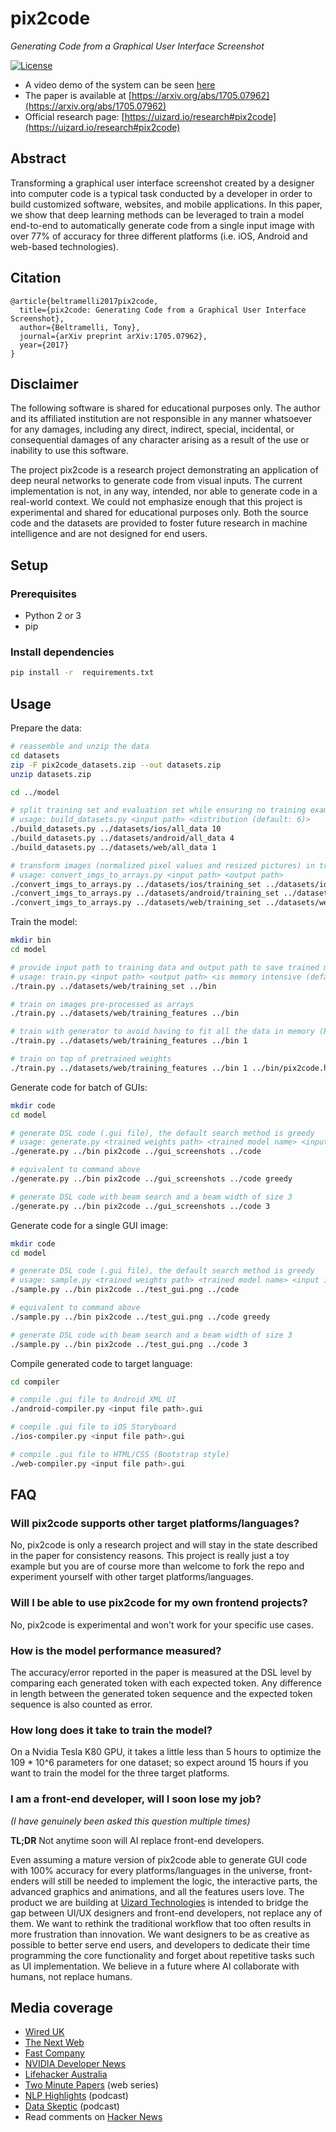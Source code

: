# pix2code
*Generating Code from a Graphical User Interface Screenshot*

[![License](http://img.shields.io/badge/license-APACHE2-blue.svg)](LICENSE.txt)

* A video demo of the system can be seen [here](https://youtu.be/pqKeXkhFA3I)
* The paper is available at [https://arxiv.org/abs/1705.07962](https://arxiv.org/abs/1705.07962)
* Official research page: [https://uizard.io/research#pix2code](https://uizard.io/research#pix2code)

## Abstract
Transforming a graphical user interface screenshot created by a designer into computer code is a typical task conducted by a developer in order to build customized software, websites, and mobile applications. In this paper, we show that deep learning methods can be leveraged to train a model end-to-end to automatically generate code from a single input image with over 77% of accuracy for three different platforms (i.e. iOS, Android and web-based technologies).

## Citation

```
@article{beltramelli2017pix2code,
  title={pix2code: Generating Code from a Graphical User Interface Screenshot},
  author={Beltramelli, Tony},
  journal={arXiv preprint arXiv:1705.07962},
  year={2017}
}
```

## Disclaimer

The following software is shared for educational purposes only. The author and its affiliated institution are not responsible in any manner whatsoever for any damages, including any direct, indirect, special, incidental, or consequential damages of any character arising as a result of the use or inability to use this software.

The project pix2code is a research project demonstrating an application of deep neural networks to generate code from visual inputs.
The current implementation is not, in any way, intended, nor able to generate code in a real-world context.
We could not emphasize enough that this project is experimental and shared for educational purposes only.
Both the source code and the datasets are provided to foster future research in machine intelligence and are not designed for end users.

## Setup
### Prerequisites

- Python 2 or 3
- pip

### Install dependencies

```sh
pip install -r  requirements.txt
```

## Usage

Prepare the data:
```sh
# reassemble and unzip the data
cd datasets
zip -F pix2code_datasets.zip --out datasets.zip
unzip datasets.zip

cd ../model

# split training set and evaluation set while ensuring no training example in the evaluation set
# usage: build_datasets.py <input path> <distribution (default: 6)>
./build_datasets.py ../datasets/ios/all_data 10
./build_datasets.py ../datasets/android/all_data 4
./build_datasets.py ../datasets/web/all_data 1

# transform images (normalized pixel values and resized pictures) in training dataset to numpy arrays (smaller files if you need to upload the set to train your model in the cloud)
# usage: convert_imgs_to_arrays.py <input path> <output path>
./convert_imgs_to_arrays.py ../datasets/ios/training_set ../datasets/ios/training_features
./convert_imgs_to_arrays.py ../datasets/android/training_set ../datasets/android/training_features
./convert_imgs_to_arrays.py ../datasets/web/training_set ../datasets/web/training_features
```

Train the model:
```sh
mkdir bin
cd model

# provide input path to training data and output path to save trained model and metadata
# usage: train.py <input path> <output path> <is memory intensive (default: 0)> <pretrained weights (optional)>
./train.py ../datasets/web/training_set ../bin

# train on images pre-processed as arrays
./train.py ../datasets/web/training_features ../bin

# train with generator to avoid having to fit all the data in memory (RECOMMENDED)
./train.py ../datasets/web/training_features ../bin 1

# train on top of pretrained weights
./train.py ../datasets/web/training_features ../bin 1 ../bin/pix2code.h5
```

Generate code for batch of GUIs:
```sh
mkdir code
cd model

# generate DSL code (.gui file), the default search method is greedy
# usage: generate.py <trained weights path> <trained model name> <input image> <output path> <search method (default: greedy)>
./generate.py ../bin pix2code ../gui_screenshots ../code

# equivalent to command above
./generate.py ../bin pix2code ../gui_screenshots ../code greedy

# generate DSL code with beam search and a beam width of size 3
./generate.py ../bin pix2code ../gui_screenshots ../code 3
```

Generate code for a single GUI image:
```sh
mkdir code
cd model

# generate DSL code (.gui file), the default search method is greedy
# usage: sample.py <trained weights path> <trained model name> <input image> <output path> <search method (default: greedy)>
./sample.py ../bin pix2code ../test_gui.png ../code

# equivalent to command above
./sample.py ../bin pix2code ../test_gui.png ../code greedy

# generate DSL code with beam search and a beam width of size 3
./sample.py ../bin pix2code ../test_gui.png ../code 3
```

Compile generated code to target language:
```sh
cd compiler

# compile .gui file to Android XML UI
./android-compiler.py <input file path>.gui

# compile .gui file to iOS Storyboard
./ios-compiler.py <input file path>.gui

# compile .gui file to HTML/CSS (Bootstrap style)
./web-compiler.py <input file path>.gui
```

## FAQ

### Will pix2code supports other target platforms/languages?
No, pix2code is only a research project and will stay in the state described in the paper for consistency reasons.
This project is really just a toy example but you are of course more than welcome to fork the repo and experiment yourself with other target platforms/languages.

### Will I be able to use pix2code for my own frontend projects?
No, pix2code is experimental and won't work for your specific use cases.

### How is the model performance measured?
The accuracy/error reported in the paper is measured at the DSL level by comparing each generated token with each expected token.
Any difference in length between the generated token sequence and the expected token sequence is also counted as error.

### How long does it take to train the model?
On a Nvidia Tesla K80 GPU, it takes a little less than 5 hours to optimize the 109 * 10^6 parameters for one dataset; so expect around 15 hours if you want to train the model for the three target platforms.

### I am a front-end developer, will I soon lose my job?
*(I have genuinely been asked this question multiple times)*

**TL;DR** Not anytime soon will AI replace front-end developers.

Even assuming a mature version of pix2code able to generate GUI code with 100% accuracy for every platforms/languages in the universe, front-enders will still be needed to implement the logic, the interactive parts, the advanced graphics and animations, and all the features users love. The product we are building at [Uizard Technologies](https://uizard.io) is intended to bridge the gap between UI/UX designers and front-end developers, not replace any of them. We want to rethink the traditional workflow that too often results in more frustration than innovation. We want designers to be as creative as possible to better serve end users, and developers to dedicate their time programming the core functionality and forget about repetitive tasks such as UI implementation. We believe in a future where AI collaborate with humans, not replace humans.

## Media coverage

* [Wired UK](http://www.wired.co.uk/article/pix2code-ulzard-technologies)
* [The Next Web](https://thenextweb.com/apps/2017/05/26/ai-raw-design-turn-source-code)
* [Fast Company](https://www.fastcodesign.com/90127911/this-startup-uses-machine-learning-to-turn-ui-designs-into-raw-code)
* [NVIDIA Developer News](https://news.developer.nvidia.com/ai-turns-ui-designs-into-code)
* [Lifehacker Australia](https://www.lifehacker.com.au/2017/05/generating-user-interface-code-from-images-using-machine-learning/)
* [Two Minute Papers](https://www.youtube.com/watch?v=Fevg4aowNyc) (web series)
* [NLP Highlights](https://soundcloud.com/nlp-highlights/17a) (podcast)
* [Data Skeptic](https://dataskeptic.com/blog/episodes/2017/pix2code) (podcast)
* Read comments on [Hacker News](https://news.ycombinator.com/item?id=14416530)
